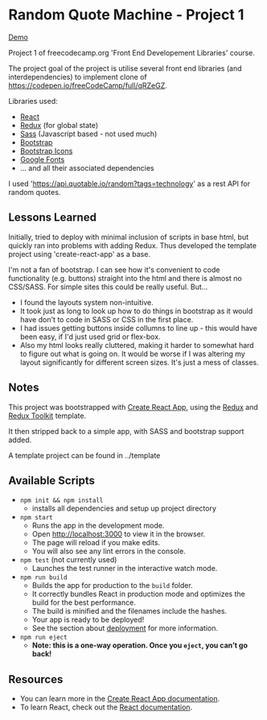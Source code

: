 # Random Quote Machine - Project 1

[Demo](https://74c5.github.io/FCC_FrontEndDevelopmentLibraries/RandomQuoteMachine/snapshot/)

Project 1 of freecodecamp.org 'Front End Developement Libraries' course. 

The project goal of the project is utilise several front end libraries (and interdependencies) to implement clone of https://codepen.io/freeCodeCamp/full/qRZeGZ.

Libraries used:
- [React](https://reactjs.org)
- [Redux](https://redux.js.org) (for global state)
- [Sass](https://sass-lang.com) (Javascript based - not used much)
- [Bootstrap](https://getbootstrap.com)
- [Bootstrap Icons](https://icons.getbootstrap.com)
- [Google Fonts](https://fonts.google.com)
- ... and all their associated dependencies

I used 'https://api.quotable.io/random?tags=technology' as a rest API for random quotes.


## Lessons Learned

Initially, tried to deploy with minimal inclusion of scripts in base html, but quickly ran into problems with adding Redux.
Thus developed the template project using 'create-react-app' as a base.

I'm not a fan of bootstrap. I can see how it's convenient to code functionality (e.g. buttons) straight into the html and there is almost no CSS/SASS. For simple sites this could be really useful. But...
- I found the layouts system non-intuitive. 
- It took just as long to look up how to do things in bootstrap as it would have don't to code in SASS or CSS in the first place.
- I had issues getting buttons inside collumns to line up - this would have been easy, if I'd just used grid or flex-box.
- Also my html looks really cluttered, making it harder to somewhat hard to figure out what is going on. It would be worse if I was altering my layout significantly for different screen sizes. It's just a mess of classes.

## Notes

This project was bootstrapped with [Create React App](https://github.com/facebook/create-react-app), using the [Redux](https://redux.js.org/) and [Redux Toolkit](https://redux-toolkit.js.org/) template.

It then stripped back to a simple app, with SASS and bootstrap support added.

A template project can be found in ../template

## Available Scripts

- `npm init && npm install`
    - installs all dependencies and setup up project directory
- `npm start`
    - Runs the app in the development mode.
    - Open [http://localhost:3000](http://localhost:3000) to view it in the browser.
    - The page will reload if you make edits.<br />
    - You will also see any lint errors in the console.
- `npm test` (not currently used)
    - Launches the test runner in the interactive watch mode.<br />
- `npm run build`
    - Builds the app for production to the `build` folder.<br />
    - It correctly bundles React in production mode and optimizes the build for the best performance.
    - The build is minified and the filenames include the hashes.<br />
    - Your app is ready to be deployed!
    - See the section about [deployment](https://facebook.github.io/create-react-app/docs/deployment) for more information.
- `npm run eject`
    - **Note: this is a one-way operation. Once you `eject`, you can’t go back!**


## Resources

- You can learn more in the [Create React App documentation](https://facebook.github.io/create-react-app/docs/getting-started).
- To learn React, check out the [React documentation](https://reactjs.org/).
